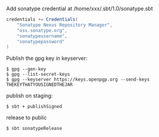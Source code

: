 Add sonatype credential at /home/xxx/.sbt/1.0/sonatype.sbt
```scala
credentials += Credentials(
    "Sonatype Nexus Repository Manager",
    "oss.sonatype.org",
    "sonatypeusername",
    "sonatypepassword"
)
```

Publish the gpg key in keyserver:
```shell
$ gpg --gen-key
$ gpg --list-secret-keys
$ gpg --keyserver https://keys.openpgp.org --send-keys THEKEYTHATYOUSIGNEDTHEJAR
```

publish on staging:
```shell
$ sbt + publishSigned
```
release to public
```shell
$ sbt sonatypeRelease
```
